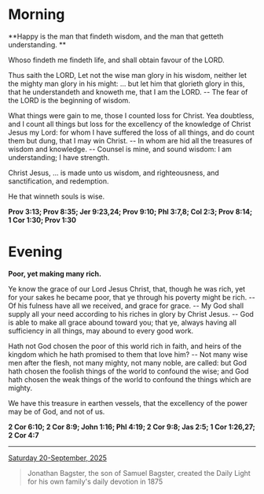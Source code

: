 # Morning

**Happy is the man that findeth wisdom, and the man that getteth understanding. **
 
Whoso findeth me findeth life, and shall obtain favour of the LORD.
 
Thus saith the LORD, Let not the wise man glory in his wisdom, neither let the mighty man glory in his might: ... but let him that glorieth glory in this, that he understandeth and knoweth me, that I am the LORD. -- The fear of the LORD is the beginning of wisdom.
 
What things were gain to me, those I counted loss for Christ. Yea doubtless, and I count all things but loss for the excellency of the knowledge of Christ Jesus my Lord: for whom I have suffered the loss of all things, and do count them but dung, that I may win Christ. -- In whom are hid all the treasures of wisdom and knowledge. -- Counsel is mine, and sound wisdom: I am understanding; I have strength.
 
Christ Jesus, ... is made unto us wisdom, and righteousness, and sanctification, and redemption.
 
He that winneth souls is wise.  

**Prov 3:13; Prov 8:35; Jer 9:23,24; Prov 9:10; Phl 3:7,8; Col 2:3; Prov 8:14; 1 Cor 1:30; Prov 1:30**

# Evening

**Poor, yet making many rich.**
 
Ye know the grace of our Lord Jesus Christ, that, though he was rich, yet for your sakes he became poor, that ye through his poverty might be rich. -- Of his fulness have all we received, and grace for grace. -- My God shall supply all your need according to his riches in glory by Christ Jesus. -- God is able to make all grace abound toward you; that ye, always having all sufficiency in all things, may abound to every good work.
 
Hath not God chosen the poor of this world rich in faith, and heirs of the kingdom which he hath promised to them that love him? -- Not many wise men after the flesh, not many mighty, not many noble, are called: but God hath chosen the foolish things of the world to confound the wise; and God hath chosen the weak things of the world to confound the things which are mighty.
 
We have this treasure in earthen vessels, that the excellency of the power may be of God, and not of us.  

**2 Cor 6:10; 2 Cor 8:9; John 1:16; Phl 4:19; 2 Cor 9:8; Jas 2:5; 1 Cor 1:26,27; 2 Cor 4:7**

---

[Saturday 20-September, 2025](https://t.me/s/daily_light)

> Jonathan Bagster, the son of Samuel Bagster, created the Daily Light for his own family's daily devotion in 1875

